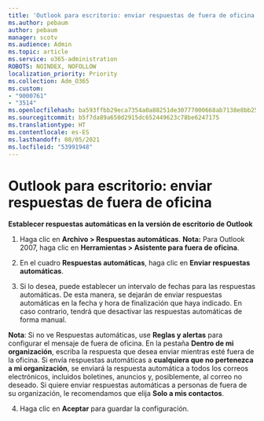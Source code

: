 ```yaml
---
title: 'Outlook para escritorio: enviar respuestas de fuera de oficina'
ms.author: pebaum
author: pebaum
manager: scotv
ms.audience: Admin
ms.topic: article
ms.service: o365-administration
ROBOTS: NOINDEX, NOFOLLOW
localization_priority: Priority
ms.collection: Adm_O365
ms.custom:
- "9000761"
- "3514"
ms.openlocfilehash: ba593ffbb29eca7354a0a88251de30777000668ab7138e8bb2539dbf0f6431d7
ms.sourcegitcommit: b5f7da89a650d2915dc652449623c78be6247175
ms.translationtype: HT
ms.contentlocale: es-ES
ms.lasthandoff: 08/05/2021
ms.locfileid: "53991948"
---
```

# <a name="outlook-desktop-send-out-of-office-replies"></a>Outlook para escritorio: enviar respuestas de fuera de oficina

**Establecer respuestas automáticas en la versión de escritorio de Outlook**

1. Haga clic en **Archivo > Respuestas automáticas**. **Nota:** Para Outlook 2007, haga clic en **Herramientas > Asistente para fuera de oficina**.

2. En el cuadro **Respuestas automáticas**, haga clic en **Enviar respuestas automáticas**.

3. Si lo desea, puede establecer un intervalo de fechas para las respuestas automáticas. De esta manera, se dejarán de enviar respuestas automáticas en la fecha y hora de finalización que haya indicado. En caso contrario, tendrá que desactivar las respuestas automáticas de forma manual.

**Nota**: Si no ve Respuestas automáticas, use **Reglas y alertas** para configurar el mensaje de fuera de oficina. En la pestaña **Dentro de mi organización**, escriba la respuesta que desea enviar mientras esté fuera de la oficina. Si envía respuestas automáticas a **cualquiera que no pertenezca a mi organización**, se enviará la respuesta automática a todos los correos electrónicos, incluidos boletines, anuncios y, posiblemente, al correo no deseado. Si quiere enviar respuestas automáticas a personas de fuera de su organización, le recomendamos que elija **Solo a mis contactos**.

4. Haga clic en **Aceptar** para guardar la configuración.
